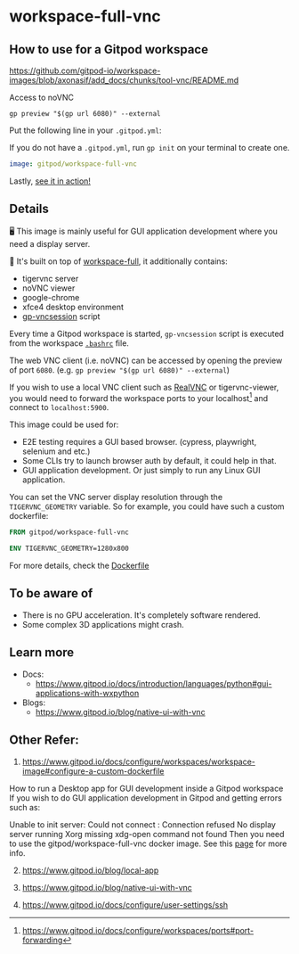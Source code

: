 # workspace-full-vnc

## How to use for a Gitpod workspace


https://github.com/gitpod-io/workspace-images/blob/axonasif/add_docs/chunks/tool-vnc/README.md

Access to noVNC
```
gp preview "$(gp url 6080)" --external
```



Put the following line in your `.gitpod.yml`:

If you do not have a `.gitpod.yml`, run `gp init` on your terminal to create one.

```yaml
image: gitpod/workspace-full-vnc
```

Lastly, [see it in action!](https://www.gitpod.io/docs/introduction/learn-gitpod/gitpod-yaml#see-it-in-action)

## Details

🖥 This image is mainly useful for GUI application development where you need a display server.

🔋 It's built on top of [workspace-full](../), it additionally contains:

- tigervnc server
- noVNC viewer
- google-chrome
- xfce4 desktop environment
- [gp-vncsession](./gp-vncsession) script

Every time a Gitpod workspace is started, `gp-vncsession` script is executed from the workspace [`.bashrc`](./Dockerfile#L26) file.

The web VNC client (i.e. noVNC) can be accessed by opening the preview of port `6080`. (e.g. `gp preview "$(gp url 6080)" --external`)

If you wish to use a local VNC client such as [RealVNC](https://www.realvnc.com/en/connect/download/viewer/) or tigervnc-viewer, you would need to forward the workspace ports to your localhost[^1] and connect to `localhost:5900`.

This image could be used for:

- E2E testing requires a GUI based browser. (cypress, playwright, selenium and etc.)
- Some CLIs try to launch browser auth by default, it could help in that.
- GUI application development. Or just simply to run any Linux GUI application.

You can set the VNC server display resolution through the `TIGERVNC_GEOMETRY` variable. So for example, you could have such a custom dockerfile:

```dockerfile
FROM gitpod/workspace-full-vnc

ENV TIGERVNC_GEOMETRY=1280x800
```

For more details, check the [Dockerfile](./Dockerfile)

## To be aware of

- There is no GPU acceleration. It's completely software rendered.
- Some complex 3D applications might crash.

## Learn more

- Docs:
    - https://www.gitpod.io/docs/introduction/languages/python#gui-applications-with-wxpython
- Blogs:
    - https://www.gitpod.io/blog/native-ui-with-vnc

[^1]: https://www.gitpod.io/docs/configure/workspaces/ports#port-forwarding



## Other Refer:
1. https://www.gitpod.io/docs/configure/workspaces/workspace-image#configure-a-custom-dockerfile

How to run a Desktop app for GUI development inside a Gitpod workspace
If you wish to do GUI application development in Gitpod and getting errors such as:

Unable to init server: Could not connect : Connection refused
No display server running
Xorg missing
xdg-open command not found
Then you need to use the gitpod/workspace-full-vnc docker image. See this [page](https://github.com/gitpod-io/workspace-images/blob/axonasif/add_docs/chunks/tool-vnc/README.md#details) for more info.

2. https://www.gitpod.io/blog/local-app

3. https://www.gitpod.io/blog/native-ui-with-vnc

4. https://www.gitpod.io/docs/configure/user-settings/ssh

